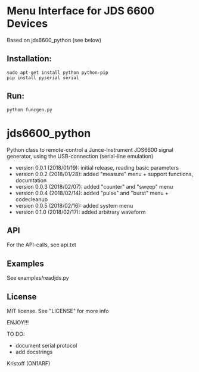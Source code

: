 # Menu Interface for JDS 6600 Devices

Based on jds6600_python (see below)

## Installation:

```
sudo apt-get install python python-pip
pip install pyserial serial
```

## Run:

```
python funcgen.py
```



# jds6600_python

Python class to remote-control a Junce-Instrument JDS6600 signal generator, using the USB-connection (serial-line emulation)

- version 0.0.1 (2018/01/19): initial release, reading basic parameters
- version 0.0.2 (2018/01/28): added "measure" menu + support functions, documtation
- version 0.0.3 (2018/02/07): added "counter" and "sweep" menu
- version 0.0.4 (2018/02/14): added "pulse" and "burst" menu + codecleanup
- version 0.0.5 (2018/02/16): added system menu
- version 0.1.0 (2018/02/17): added arbitrary waveform 


## API
For the API-calls, see api.txt


## Examples
See examples/readjds.py


## License
MIT license. See "LICENSE" for more info


ENJOY!!!


TO DO:
- document serial protocol
- add docstrings


Kristoff (ON1ARF)
